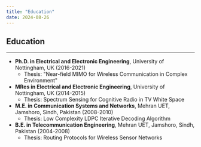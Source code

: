 ```yaml
---
title: "Education"
date: 2024-08-26
---
```


## Education  
***
- **Ph.D. in Electrical and Electronic Engineering**, University of Nottingham, UK (2016-2021)
  - Thesis: "Near-field MIMO for Wireless Communication in Complex Environment"
- **MRes in Electrical and Electronic Engineering**, University of Nottingham, UK (2014-2015)
  - Thesis: Spectrum Sensing for Cognitive Radio in TV White Space
- **M.E. in Communication Systems and Networks**, Mehran UET, Jamshoro, Sindh, Pakistan (2008-2010)
  - Thesis: Low Complexity LDPC Iterative Decoding Algorithm
- **B.E. in Telecommunication Engineering**, Mehran UET, Jamshoro, Sindh, Pakistan (2004-2008)
  - Thesis: Routing Protocols for Wireless Sensor Networks
